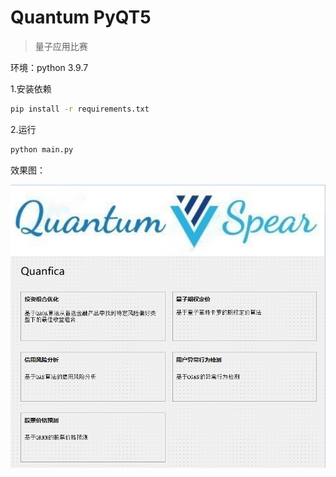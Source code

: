 # Quantum PyQT5

> 量子应用比赛

环境：python 3.9.7

1.安装依赖

~~~cmd
pip install -r requirements.txt
~~~



2.运行

~~~cmd
python main.py
~~~



效果图：

![image-20230611161730924](https://github.com/comddy/quantum/blob/master/assets/image-20230611161730924.png)

